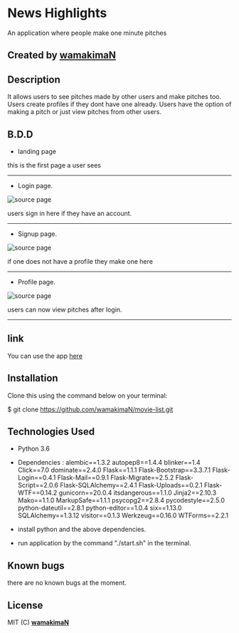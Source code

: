 #                News Highlights

An application where people make one minute pitches 

## Created by [wamakimaN](https://github.com/wamakimaN)

## Description

It allows users to see pitches made by other users and make pitches too.
Users create profiles if they dont have one already.
Users have the option of making a pitch or just view pitches from other users.

## B.D.D

* landing page


this is the first page a user sees

---

* Login page.

![source page](static/login.png)

users sign in here if they have an account.

---

* Signup page.

![source page](static/signup.png)

if one does not have a profile they make one here

---

* Profile page.

![source page](static/profile.png)

users can now view pitches after login.

---


## link

You can use the app [here](https://newhig.herokuapp.com/)


## Installation

Clone this using the command below on your terminal:

$ git clone  https://github.com/wamakimaN/movie-list.git

## Technologies Used

* Python 3.6
* Dependencies :
alembic==1.3.2
autopep8==1.4.4
blinker==1.4
Click==7.0
dominate==2.4.0
Flask==1.1.1
Flask-Bootstrap==3.3.7.1
Flask-Login==0.4.1
Flask-Mail==0.9.1
Flask-Migrate==2.5.2
Flask-Script==2.0.6
Flask-SQLAlchemy==2.4.1
Flask-Uploads==0.2.1
Flask-WTF==0.14.2
gunicorn==20.0.4
itsdangerous==1.1.0
Jinja2==2.10.3
Mako==1.1.0
MarkupSafe==1.1.1
psycopg2==2.8.4
pycodestyle==2.5.0
python-dateutil==2.8.1
python-editor==1.0.4
six==1.13.0
SQLAlchemy==1.3.12
visitor==0.1.3
Werkzeug==0.16.0
WTForms==2.2.1

* install python and the above dependencies.
* run application by the command "./start.sh" in the terminal.

## Known bugs

there are no known bugs at the moment.

## License

MIT (C) **[wamakimaN](https://github.com/wamakimaN)**